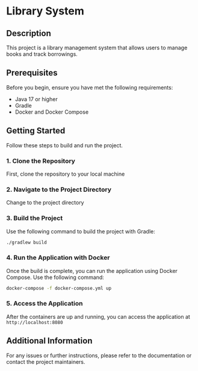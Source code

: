 # Library System

## Description

This project is a library management system that allows users to manage books and track borrowings.

## Prerequisites

Before you begin, ensure you have met the following requirements:

- Java 17 or higher
- Gradle
- Docker and Docker Compose

## Getting Started

Follow these steps to build and run the project.

### 1. Clone the Repository

First, clone the repository to your local machine

### 2. Navigate to the Project Directory

Change to the project directory

### 3. Build the Project

Use the following command to build the project with Gradle:

```bash
./gradlew build
```

### 4. Run the Application with Docker

Once the build is complete, you can run the application using Docker Compose. Use the following command:

```bash
docker-compose -f docker-compose.yml up
```

### 5. Access the Application

After the containers are up and running, you can access the application at `http://localhost:8080`

## Additional Information

For any issues or further instructions, please refer to the documentation or contact the project maintainers.